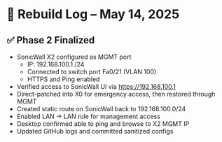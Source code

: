# 🔧 Rebuild Log – May 14, 2025

## ✅ Phase 2 Finalized
- SonicWall X2 configured as MGMT port
  - IP: 192.168.100.1 /24
  - Connected to switch port Fa0/21 (VLAN 100)
  - HTTPS and Ping enabled
- Verified access to SonicWall UI via https://192.168.100.1
- Direct-patched into X0 for emergency access, then restored through MGMT
- Created static route on SonicWall back to 192.168.100.0/24
- Enabled LAN → LAN rule for management access
- Desktop confirmed able to ping and browse to X2 MGMT IP
- Updated GitHub logs and committed sanitized configs
